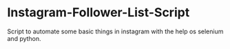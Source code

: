 # Instagram-Follower-List-Script
Script to automate some basic things in instagram with the help os selenium and python.
